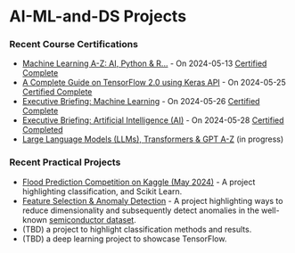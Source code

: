 # AI-ML-and-DS Projects

### Recent Course Certifications
* [Machine Learning A-Z: AI, Python & R...]([https://community.superdatascience.com/c/ml-az/](https://www.udemy.com/course/machinelearning/learn/lecture/35617946?start=1#overview)) - On 2024-05-13 [Certified Complete](https://www.udemy.com/certificate/UC-a021173a-48e8-4361-bc88-f45206995b76/)
* [A Complete Guide on TensorFlow 2.0 using Keras API](https://community.superdatascience.com/c/tensorflow-keras-api/) - On 2024-05-25 [Certified Complete](https://credsverse.com/credentials/14089047-13b7-4346-b274-4f9dd5a30ba1)
* [Executive Briefing: Machine Learning](https://community.superdatascience.com/c/executive-ml/) - On 2024-05-26 [Certified Complete](https://credsverse.com/credentials/36d89d19-2df1-4c11-ba1f-1a8fc5971cd4)
* [Executive Briefing: Artificial Intelligence (AI)](https://community.superdatascience.com/c/executive-ai/) - On 2024-05-28 [Certified Completed](https://credsverse.com/credentials/3acf295a-10fd-4ef2-8b59-613ff256a214)
* [Large Language Models (LLMs), Transformers & GPT A-Z](https://community.superdatascience.com/c/llm-gpt/) (in progress)

### Recent Practical Projects
* [Flood Prediction Competition on Kaggle (May 2024)](https://colab.research.google.com/drive/1DMYd0Bffts5P7kARmYJKKCzqpQaDDYGe?usp=sharing) - A project highlighting classification, and Scikit Learn.
* [Feature Selection & Anomaly Detection](https://colab.research.google.com/drive/16pCUBH4hmv98x3j9xxV1_Hvp3YqJX3aU?usp=sharing) - A project highlighting ways to reduce dimensionality and subsequently detect anomalies in the well-known [semiconductor dataset](https://www.kaggle.com/datasets/paresh2047/uci-semcom).
* (TBD) a project to highlight classification methods and results.
* (TBD) a deep learning project to showcase TensorFlow.


